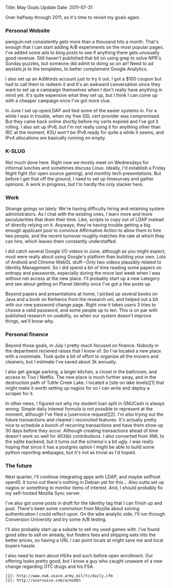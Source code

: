 Title: May Goals Update
Date: 2011-07-31

Over halfway through 2011, so it's time to revisit my goals again.

### Personal Website ###
   
pwnguin.net consistently gets more than a thousand hits a month. That's enough
that I can start adding A/B experiments on the most popular pages. I've added
some ads to blog posts to see if anything there gets unusually good revenue.
Still haven't published that bit on using grep to solve NPR's Sunday puzzles, 
but someone did admit to doing so on air! Need to ad awstats.js to the templates,
to better complement Google Analytics. 

I also set up an AdWords account just to try it out. I got a $100 coupon but
had to call them to redeem it and it's an awkward conversation since they want 
to set up a campaign themselves when I don't really have anything in mind yet. 
It's quite expensive what they set up, but I think I can come up with a cheaper 
campaign once I've got more clue.

In June I set up openLDAP and tied some of the easier systems in. For a while
I was in trouble, when my free SSL cert provider was compromised. But they came
back online shortly before my certs expired and I've got it rolling. I also set
up IPv6, but I'm not really using it for anything other than IRC at the moment.
KSU won't be IPv6 ready for quite a while it seems, and IPv4 allocations are
basically running on empty.

### K-SLUG ###

Not much done here. Right now we mostly meet on Wednesdays for informal lunches 
and sometimes discuss Linux. Ideally, I'd establish a Friday Night fight (for 
open source gaming), and monthly tech presentations. But before I get that off 
the ground, I need to set up limesurvey and gather opinions. A work in progress, 
but I'm hardly the only slacker here.

### Work ###

Strange goings on lately. We're having difficulty hiring and retaining system
administrators. As I chat with the existing ones, I learn more and more
peculularities that drain their time. Like, scripts to copy out of LDAP instead 
of directly relying on it. Anyways, they're having trouble getting a big enough 
applicant pool to convince Affirmative Action to allow them to hire two people,
and the recent turnover roughly matches the rate at which they can hire, which 
leaves them constantly understaffed.

I did catch several Google I/O videos in June, although as you might expect,
most were really about using Google's platform than building your own. Lots of
Android and Chrome WebGL stuff--Only two videos plausibly related to Identity
Management. So I did spend a bit of time reading some papers on entropy and
passwords, especially during the move last week when I was without net access
at the new place. I'll probably start up a new category and see about getting
on Planet Identity once I've got a few posts up.

Beyond papers and presentations at home, I picked up several books on Java 
and a book on Kerberos from the research uni, and helped out a bit with our 
new password change page. Right now it takes users 3 tries to choose a valid 
password, and some people up to ten. This is on par with published research 
on usability, so when our system doesn't improve things, we'll know why.

### Personal finance ###

Beyond those goals, in July I pretty much focused on finance. Nobody in the 
department recieved raises that I know of. So I've located a new place with
a roommate. Took quite a bit of effort to organize all the movers and
cleaners, but I estimate I've saved about 3k annually.

I also get garage parking, a larger kitchen, a closet in the bathroom, and 
access to Tivo / Netflix. The new place is much further away, and in the
destruction path of Tuttle Creek Lake. I located a [site on lake levels][1] 
that might make it worth setting up nagios for so I can write and deploy a 
scraper for it.

In other news, I figured out why my student loan split in GNUCash is always 
wrong. Simple daily interest formula is not possible to represent at the 
moment, although I've filed a [uservoice request][2]. I'm also trying out the
future transactions and cleared / reconciled features. It's actually pretty
nice to schedule a bunch of recurring transactions and have them show up 30
days before they occur. Although creating transactions ahead of time doesn't
work so well for 403(b) contributions. I also converted from XML to the sqlite 
backend, but it turns out the schema's a bit ugly. I was really hoping that
since it has a postgres option I might be able to build some python reporting 
webpages, but it's not as trivial as I'd hoped.

### The future ###

Next quarter, I'll continue integrating apps with LDAP, and maybe selfhost 
openID. It turns out there's nothing in Debian yet for this... Also outta
set up nagios or something to monitor items of interest. And, I should probably
fix my self-hosted Mozilla Sync server.

I've also got some posts in draft for the Identity tag that I can finish up 
and post. There's been some commotion from Mozilla about solving authentication
I could reflect upon. On the wbe analytic side, I'll run through Conversion 
University and try some A/B testing. 

I'll also probably start up a subsite to sell my used games with. I've found
good sites to sell on already, but finders fees and shipping eats into the 
better prices, so having a URL I can point locals at might save me and local 
buyers hassle.

I also need to learn about HSAs and such before open enrollment. Our offering 
looks pretty good, but I know a guy who caught unaware of a new change 
regarding OTC drugs and his FSA.

    [1]: http://www.nwk.usace.army.mil/tc/daily.cfm
    [2]: http://uservoice.com/a/mzAEn

